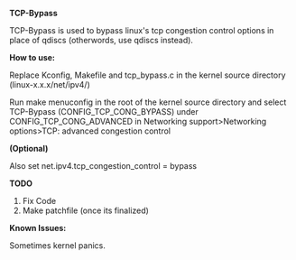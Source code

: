 **TCP-Bypass**

TCP-Bypass is used to bypass linux's tcp congestion control options in place of qdiscs (otherwords, use qdiscs instead).

**How to use:**

Replace Kconfig, Makefile and tcp_bypass.c in the kernel source directory (linux-x.x.x/net/ipv4/)

Run make menuconfig in the root of the kernel source directory and select TCP-Bypass (CONFIG_TCP_CONG_BYPASS) under CONFIG_TCP_CONG_ADVANCED in Networking support>Networking options>TCP: advanced congestion control

**(Optional)** 

Also set net.ipv4.tcp_congestion_control = bypass

**TODO**

1. Fix Code
2. Make patchfile (once its finalized)

**Known Issues:**

Sometimes kernel panics.
